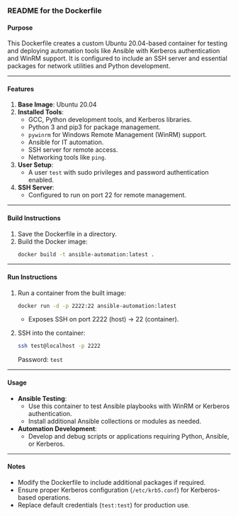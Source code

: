 ### README for the Dockerfile

#### Purpose
This Dockerfile creates a custom Ubuntu 20.04-based container for testing and deploying automation tools like Ansible with Kerberos authentication and WinRM support. It is configured to include an SSH server and essential packages for network utilities and Python development.

---

#### Features
1. **Base Image**: Ubuntu 20.04
2. **Installed Tools**:
   - GCC, Python development tools, and Kerberos libraries.
   - Python 3 and pip3 for package management.
   - `pywinrm` for Windows Remote Management (WinRM) support.
   - Ansible for IT automation.
   - SSH server for remote access.
   - Networking tools like `ping`.
3. **User Setup**:
   - A user `test` with sudo privileges and password authentication enabled.
4. **SSH Server**:
   - Configured to run on port 22 for remote management.

---

#### Build Instructions
1. Save the Dockerfile in a directory.
2. Build the Docker image:
   ```bash
   docker build -t ansible-automation:latest .
   ```

---

#### Run Instructions
1. Run a container from the built image:
   ```bash
   docker run -d -p 2222:22 ansible-automation:latest
   ```
   - Exposes SSH on port 2222 (host) -> 22 (container).

2. SSH into the container:
   ```bash
   ssh test@localhost -p 2222
   ```
   Password: `test`

---

#### Usage
- **Ansible Testing**:
  - Use this container to test Ansible playbooks with WinRM or Kerberos authentication.
  - Install additional Ansible collections or modules as needed.
- **Automation Development**:
  - Develop and debug scripts or applications requiring Python, Ansible, or Kerberos.

---

#### Notes
- Modify the Dockerfile to include additional packages if required.
- Ensure proper Kerberos configuration (`/etc/krb5.conf`) for Kerberos-based operations.
- Replace default credentials (`test:test`) for production use.

